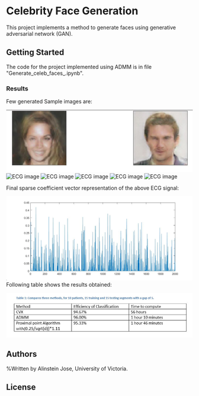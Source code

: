 # Celebrity Face Generation
This project implements a method to generate faces using generative adversarial network (GAN). 



## Getting Started

The code for the project implemented using ADMM is in file "Generate_celeb_faces_.ipynb".


### Results

Few generated Sample images are:

![ECG image](https://github.com//alinstein/Face_generation/blob/master/5.JPG)
![ECG image](https://github.com//alinstein/Face_generation/blob/master/observation/6.jpg)
![ECG image](https://github.com//alinstein/Face_generation/blob/master/observation/7.jpg)
![ECG image](https://github.com//alinstein/Face_generation/blob/master/observation/8.jpg)
![ECG image](https://github.com//alinstein/Face_generation/blob/master/observation/9.jpg)
![ECG image](https://github.com//alinstein/Face_generation/blob/master/observation/10.jpg)

Final sparse coefficient vector representation of the above ECG signal:

![Sparse coefficient](https://github.com/alinstein/Human-Identification-with-ECG--/blob/master/observation/maxpol2.jpg)
Following table shows the results obtained:

![Result image](https://github.com/alinstein/Human-Identification-with-ECG--/blob/master/Results.JPG)



## Authors

%Written by Alinstein Jose, University of Victoria.

## License


